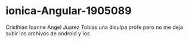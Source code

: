 # ionica-Angular-1905089
Cristhian Ioanne Angel Juarez Tobias
una disulpa profe pero no me deja subir los archivos de android y ios 
